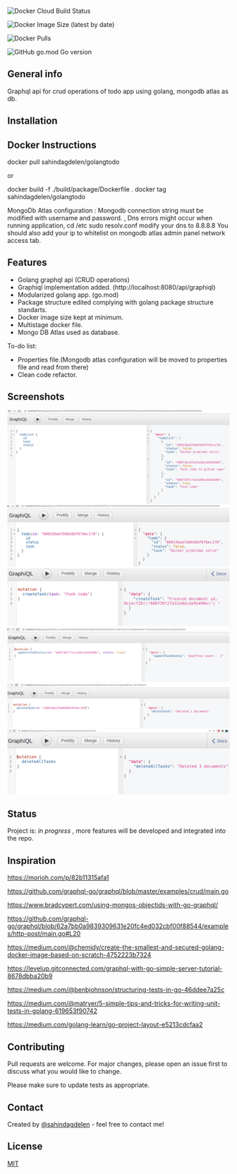 ![Docker Cloud Build Status](https://img.shields.io/docker/cloud/build/sahindagdelen/golangtodo?style=for-the-badge)

![Docker Image Size (latest by date)](https://img.shields.io/docker/image-size/sahindagdelen/golangtodo?style=for-the-badge)

![Docker Pulls](https://img.shields.io/docker/pulls/sahindagdelen/golangtodo?style=for-the-badge)

![GitHub go.mod Go version](https://img.shields.io/github/go-mod/go-version/sahindagdelen/go-todo?style=for-the-badge)

## General info

Graphql api for crud operations of todo app using golang, mongodb atlas as db.

## Installation

## Docker Instructions

docker pull sahindagdelen/golangtodo

or

docker build -f ./build/package/Dockerfile .
docker tag <ImageId> sahindagdelen/golangtodo

MongoDb Atlas configuration :
Mongodb connection string must be modified with username and password. <admin>, <password> 
Dns errors might occur when running application, cd /etc  sudo resolv.conf  modify your dns to 8.8.8.8
You should also add your ip to whitelist on mongodb atlas admin panel network access tab.

## Features

* Golang graphql api (CRUD operations)
* Graphiql implementation added. (http://localhost:8080/api/graphiql)
* Modularized golang app. (go.mod)
* Package structure edited complying with golang package structure standarts.
* Docker image size kept at minimum.
* Multistage docker file.
* Mongo DB Atlas used as database.

To-do list:

* Properties file.(Mongodb atlas configuration will be moved to properties file and read from there)
* Clean code refactor.

## Screenshots

![Screenshot](/examples/screenshots/getAllTasks.png?raw=true "Get all tasks")
![Screenshot](/examples/screenshots/getOneTask.png?raw=true "Get task" )
![Screenshot](/examples/screenshots/createTask.png?raw=true "Create Task")
![Screenshot](/examples/screenshots/updateTaskStatus.png?raw=true "Update task status")
![Screenshot](/examples/screenshots/deleteTask.png?raw=true "Delete task")
![Screenshot](/examples/screenshots/deleteAllTasks.png?raw=true "Delete all tasks")

## Status

Project is: _in progress_ , more features will be developed and integrated into the repo.

## Inspiration

https://morioh.com/p/82b11315afa1

https://github.com/graphql-go/graphql/blob/master/examples/crud/main.go

https://www.bradcypert.com/using-mongos-objectids-with-go-graphql/

https://github.com/graphql-go/graphql/blob/62a7bb0a9839309631e20fc4ed032cbf00f88544/examples/http-post/main.go#L20

https://medium.com/@chemidy/create-the-smallest-and-secured-golang-docker-image-based-on-scratch-4752223b7324

https://levelup.gitconnected.com/graphql-with-go-simple-server-tutorial-8678dbba20b9

https://medium.com/@benbjohnson/structuring-tests-in-go-46ddee7a25c

https://medium.com/@matryer/5-simple-tips-and-tricks-for-writing-unit-tests-in-golang-619653f90742

https://medium.com/golang-learn/go-project-layout-e5213cdcfaa2
## Contributing

Pull requests are welcome. For major changes, please open an issue first to discuss what you would like to change.

Please make sure to update tests as appropriate.

## Contact

Created by [@sahindagdelen](https://twitter.com/sdgdln) - feel free to contact me!

## License

[MIT](https://choosealicense.com/licenses/mit/)
